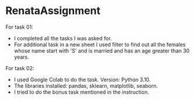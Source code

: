 # RenataAssignment

For task 01:
* I completed all the tasks I was asked for.
* For additional task in a new sheet I used filter to find out all the females whose name start with 'S' and is married and has an age greater than 30 years.

For task 02:
* I used Google Colab to do the task. Version: Python 3.10.
* The libraries installed: pandas, sklearn, matplotlib, seaborn.
* I tried to do the bonus task mentioned in the instruction.
